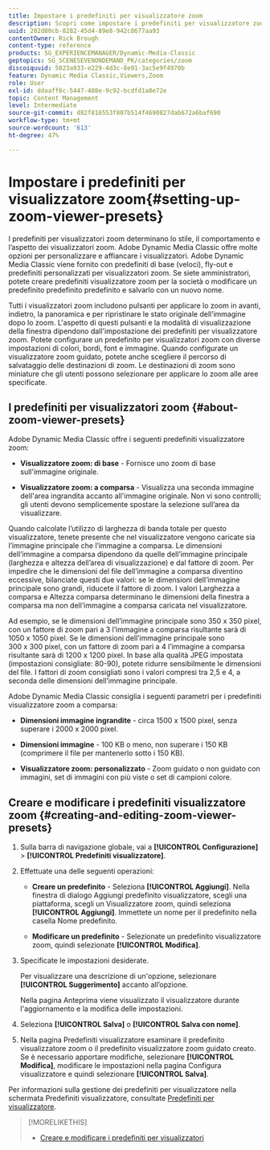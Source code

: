 ```yaml
---
title: Impostare i predefiniti per visualizzatore zoom
description: Scopri come impostare i predefiniti per visualizzatore zoom in Adobe Dynamic Media Classic.
uuid: 202d80cb-8282-45d4-89e8-942c8677aa93
contentOwner: Rick Brough
content-type: reference
products: SG_EXPERIENCEMANAGER/Dynamic-Media-Classic
geptopics: SG_SCENESEVENONDEMAND_PK/categories/zoom
discoiquuid: 5023a933-e229-4d3c-8e91-3ac5e9f4970b
feature: Dynamic Media Classic,Viewers,Zoom
role: User
exl-id: ddaaff6c-5447-408e-9c92-bcdfd1a0e72e
topic: Content Management
level: Intermediate
source-git-commit: d82f816553f807b514f4690827dab672a6baf690
workflow-type: tm+mt
source-wordcount: '613'
ht-degree: 47%

---
```


# Impostare i predefiniti per visualizzatore zoom{#setting-up-zoom-viewer-presets}

I predefiniti per visualizzatori zoom determinano lo stile, il comportamento e l’aspetto dei visualizzatori zoom. Adobe Dynamic Media Classic offre molte opzioni per personalizzare e affiancare i visualizzatori. Adobe Dynamic Media Classic viene fornito con predefiniti di base (veloci), fly-out e predefiniti personalizzati per visualizzatori zoom. Se siete amministratori, potete creare predefiniti visualizzatore zoom per la società o modificare un predefinito predefinito predefinito e salvarlo con un nuovo nome.

Tutti i visualizzatori zoom includono pulsanti per applicare lo zoom in avanti, indietro, la panoramica e per ripristinare le stato originale dell’immagine dopo lo zoom. L&#39;aspetto di questi pulsanti e la modalità di visualizzazione della finestra dipendono dall&#39;impostazione dei predefiniti per visualizzatore zoom. Potete configurare un predefinito per visualizzatori zoom con diverse impostazioni di colori, bordi, font e immagine. Quando configurate un visualizzatore zoom guidato, potete anche scegliere il percorso di salvataggio delle destinazioni di zoom. Le destinazioni di zoom sono miniature che gli utenti possono selezionare per applicare lo zoom alle aree specificate.

## I predefiniti per visualizzatori zoom {#about-zoom-viewer-presets}

Adobe Dynamic Media Classic offre i seguenti predefiniti visualizzatore zoom:

* **Visualizzatore zoom: di base** - Fornisce uno zoom di base sull&#39;immagine originale.

* **Visualizzatore zoom: a comparsa** - Visualizza una seconda immagine dell&#39;area ingrandita accanto all&#39;immagine originale. Non vi sono controlli; gli utenti devono semplicemente spostare la selezione sull’area da visualizzare.

Quando calcolate l’utilizzo di larghezza di banda totale per questo visualizzatore, tenete presente che nel visualizzatore vengono caricate sia l’immagine principale che l’immagine a comparsa. Le dimensioni dell’immagine a comparsa dipendono da quelle dell’immagine principale (larghezza e altezza dell’area di visualizzazione) e dal fattore di zoom. Per impedire che le dimensioni del file dell’immagine a comparsa diventino eccessive, bilanciate questi due valori: se le dimensioni dell’immagine principale sono grandi, riducete il fattore di zoom. I valori Larghezza a comparsa e Altezza comparsa determinano le dimensioni della finestra a comparsa ma non dell’immagine a comparsa caricata nel visualizzatore.

Ad esempio, se le dimensioni dell’immagine principale sono 350 x 350 pixel, con un fattore di zoom pari a 3 l’immagine a comparsa risultante sarà di 1050 x 1050 pixel. Se le dimensioni dell’immagine principale sono 300 x 300 pixel, con un fattore di zoom pari a 4 l’immagine a comparsa risultante sarà di 1200 x 1200 pixel. In base alla qualità JPEG impostata (impostazioni consigliate: 80-90), potete ridurre sensibilmente le dimensioni del file. I fattori di zoom consigliati sono i valori compresi tra 2,5 e 4, a seconda delle dimensioni dell’immagine principale.

Adobe Dynamic Media Classic consiglia i seguenti parametri per i predefiniti visualizzatore zoom a comparsa:

* **Dimensioni immagine ingrandite** - circa 1500 x 1500 pixel, senza superare i 2000 x 2000 pixel.

* **Dimensioni immagine** - 100 KB o meno, non superare i 150 KB (comprimere il file per mantenerlo sotto i 150 KB).

* **Visualizzatore zoom: personalizzato** - Zoom guidato o non guidato con immagini, set di immagini con più viste o set di campioni colore.

## Creare e modificare i predefiniti visualizzatore zoom {#creating-and-editing-zoom-viewer-presets}

1. Sulla barra di navigazione globale, vai a **[!UICONTROL Configurazione]** > **[!UICONTROL Predefiniti visualizzatore]**.
1. Effettuate una delle seguenti operazioni:

   * **Creare un predefinito** - Seleziona **[!UICONTROL Aggiungi]**. Nella finestra di dialogo Aggiungi predefinito visualizzatore, scegli una piattaforma, scegli un Visualizzatore zoom, quindi seleziona **[!UICONTROL Aggiungi]**. Immettete un nome per il predefinito nella casella Nome predefinito.

   * **Modificare un predefinito** - Selezionate un predefinito visualizzatore zoom, quindi selezionate **[!UICONTROL Modifica]**.

1. Specificate le impostazioni desiderate.

   Per visualizzare una descrizione di un&#39;opzione, selezionare **[!UICONTROL Suggerimento]** accanto all’opzione.

   Nella pagina Anteprima viene visualizzato il visualizzatore durante l&#39;aggiornamento e la modifica delle impostazioni.

1. Seleziona **[!UICONTROL Salva]** o **[!UICONTROL Salva con nome]**.
1. Nella pagina Predefiniti visualizzatore esaminare il predefinito visualizzatore zoom o il predefinito visualizzatore zoom guidato creato. Se è necessario apportare modifiche, selezionare **[!UICONTROL Modifica]**, modificare le impostazioni nella pagina Configura visualizzatore e quindi selezionare **[!UICONTROL Salva]**.

Per informazioni sulla gestione dei predefiniti per visualizzatore nella schermata Predefiniti visualizzatore, consultate [Predefiniti per visualizzatore](application-setup.md#viewer_presets).

>[!MORELIKETHIS]
>
>* [Creare e modificare i predefiniti per visualizzatori](application-setup.md#adding_and_editing_viewer_presets)
